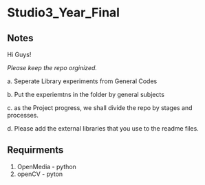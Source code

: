# Studio3_Year_Final

## Notes ##
Hi Guys! 

*Please keep the repo orginized.*

a. Seperate Library experiments from General Codes

b. Put the experiemtns in the folder by general subjects

c. as the Project progress, we shall divide the repo by stages and processes.

d. Please add the external libraries that you use to the readme files.





## Requirments ##
1. OpenMedia - python
2. openCV - pyton
